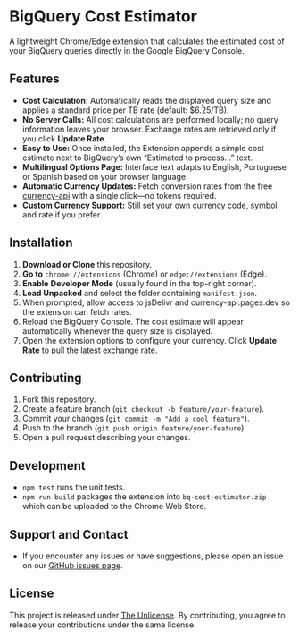 # BigQuery Cost Estimator

A lightweight Chrome/Edge extension that calculates the estimated cost of your BigQuery queries directly in the Google BigQuery Console.

## Features

- **Cost Calculation:** Automatically reads the displayed query size and applies a standard price per TB rate (default: \$6.25/TB).
- **No Server Calls:** All cost calculations are performed locally; no query information leaves your browser. Exchange rates are retrieved only if you click **Update Rate**.
- **Easy to Use:** Once installed, the Extension appends a simple cost estimate next to BigQuery’s own “Estimated to process…” text.
- **Multilingual Options Page:** Interface text adapts to English, Portuguese or Spanish based on your browser language.
- **Automatic Currency Updates:** Fetch conversion rates from the free [currency-api](https://github.com/fawazahmed0/exchange-api) with a single click—no tokens required.
- **Custom Currency Support:** Still set your own currency code, symbol and rate if you prefer.

## Installation

1. **Download or Clone** this repository.
2. **Go to** `chrome://extensions` (Chrome) or `edge://extensions` (Edge).
3. **Enable** **Developer Mode** (usually found in the top-right corner).
4. **Load Unpacked** and select the folder containing `manifest.json`.
5. When prompted, allow access to jsDelivr and currency-api.pages.dev so the extension can fetch rates.
6. Reload the BigQuery Console. The cost estimate will appear automatically whenever the query size is displayed.
7. Open the extension options to configure your currency. Click **Update Rate** to pull the latest exchange rate.

## Contributing

1. Fork this repository.
2. Create a feature branch (`git checkout -b feature/your-feature`).
3. Commit your changes (`git commit -m "Add a cool feature"`).
4. Push to the branch (`git push origin feature/your-feature`).
5. Open a pull request describing your changes.

## Development

- `npm test` runs the unit tests.
- `npm run build` packages the extension into `bq-cost-estimator.zip` which can
  be uploaded to the Chrome Web Store.

## Support and Contact

- If you encounter any issues or have suggestions, please open an issue on our [GitHub issues page](#).

## License

This project is released under [The Unlicense](https://unlicense.org/). By contributing, you agree to release your contributions under the same license.
